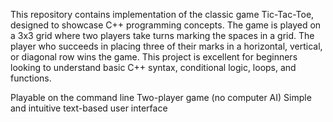 This repository contains implementation of the classic game Tic-Tac-Toe, designed to showcase C++ programming concepts. The game is played on a 3x3 grid where two players take turns marking the spaces in a grid. The player who succeeds in placing three of their marks in a horizontal, vertical, or diagonal row wins the game. This project is excellent for beginners looking to understand basic C++ syntax, conditional logic, loops, and functions.

Playable on the command line
Two-player game (no computer AI)
Simple and intuitive text-based user interface
